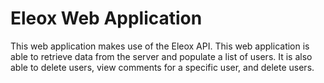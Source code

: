 # Eleox Web Application
This web application makes use of the Eleox API. This web application is able to retrieve data from the server and populate a list of users. It is also able to delete users, view comments for a specific user, and delete users.


